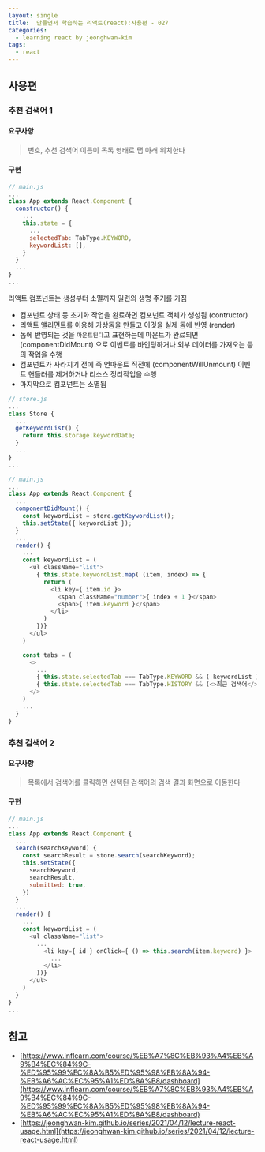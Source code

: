 ```yaml
---
layout: single
title:  만들면서 학습하는 리액트(react):사용편 - 027
categories: 
  - learning react by jeonghwan-kim
tags: 
  - react
---
```


## 사용편

### 추천 검색어 1

#### 요구사항

> 번호, 추천 검색어 이름이 목록 형태로 탭 아래 위치한다

#### 구현

```javascript
// main.js
...
class App extends React.Component {
  constructor() {
    ...
    this.state = {
      ...
      selectedTab: TabType.KEYWORD,
      keywordList: [],
    }
  }
  ...
}
...
```

리액트 컴포넌트는 생성부터 소멸까지 일련의 생명 주기를 가짐

- 컴포넌트 상태 등 초기화 작업을 완료하면 컴포넌트 객체가 생성됨 (contructor)
- 리액트 앨리먼트를 이용해 가상돔을 만들고 이것을 실제 돔에 반영 (render)
- 돔에 반영되는 것을 `마운트된다`고 표현하는데 마운트가 완료되면 (componentDidMount) 으로 이벤트를 바인딩하거나 외부 데이터를 가져오는 등의 작업을 수행
- 컴포넌트가 사라지기 전에 즉 언마운트 직전에 (componentWillUnmount) 이벤트 핸들러를 제거하거나 리소스 정리작업을 수행
- 마지막으로 컴포넌트는 소멸됨

```javascript
// store.js
...
class Store {
  ...
  getKeywordList() {
    return this.storage.keywordData;
  }
  ...
}
...
```

```javascript
// main.js
...
class App extends React.Component {
  ...
  componentDidMount() {
    const keywordList = store.getKeywordList();
    this.setState({ keywordList });
  }
  ...
  render() {
    ...
    const keywordList = (
      <ul className="list">
        { this.state.keywordList.map( (item, index) => {
          return (
            <li key={ item.id }>
              <span className="number">{ index + 1 }</span>
              <span>{ item.keyword }</span>
            </li>
          )
        })}
      </ul>
    )

    const tabs = (
      <>
        ...
        { this.state.selectedTab === TabType.KEYWORD && ( keywordList )}
        { this.state.selectedTab === TabType.HISTORY && (<>최근 검색어</> ) }
      </>
    )
    ...
  }
}

```

### 추천 검색어 2

#### 요구사항

> 목록에서 검색어를 클릭하면 선택된 검색어의 검색 결과 화면으로 이동한다

#### 구현

```javascript
// main.js
...
class App extends React.Component {
  ...
  search(searchKeyword) {
    const searchResult = store.search(searchKeyword);
    this.setState({
      searchKeyword,
      searchResult,
      submitted: true,
    })
  }
  ...
  render() {
    ...
    const keywordList = (
      <ul className="list">
        ...
          <li key={ id } onClick={ () => this.search(item.keyword) }>
            ...
          </li>
        ))}
      </ul>
    )
  }
}
...
```

## 참고
- [https://www.inflearn.com/course/%EB%A7%8C%EB%93%A4%EB%A9%B4%EC%84%9C-%ED%95%99%EC%8A%B5%ED%95%98%EB%8A%94-%EB%A6%AC%EC%95%A1%ED%8A%B8/dashboard](https://www.inflearn.com/course/%EB%A7%8C%EB%93%A4%EB%A9%B4%EC%84%9C-%ED%95%99%EC%8A%B5%ED%95%98%EB%8A%94-%EB%A6%AC%EC%95%A1%ED%8A%B8/dashboard)
- [https://jeonghwan-kim.github.io/series/2021/04/12/lecture-react-usage.html](https://jeonghwan-kim.github.io/series/2021/04/12/lecture-react-usage.html)